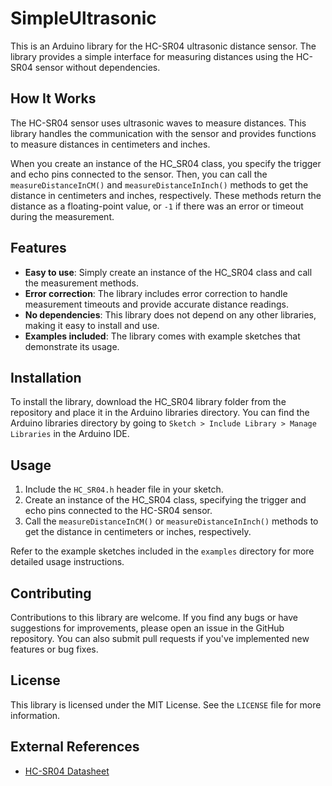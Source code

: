 # SimpleUltrasonic

This is an Arduino library for the HC-SR04 ultrasonic distance sensor. The library provides a simple interface for measuring distances using the HC-SR04 sensor without dependencies.

## How It Works

The HC-SR04 sensor uses ultrasonic waves to measure distances. This library handles the communication with the sensor and provides functions to measure distances in centimeters and inches.

When you create an instance of the HC_SR04 class, you specify the trigger and echo pins connected to the sensor. Then, you can call the `measureDistanceInCM()` and `measureDistanceInInch()` methods to get the distance in centimeters and inches, respectively. These methods return the distance as a floating-point value, or `-1` if there was an error or timeout during the measurement.

## Features

- **Easy to use**: Simply create an instance of the HC_SR04 class and call the measurement methods.
- **Error correction**: The library includes error correction to handle measurement timeouts and provide accurate distance readings.
- **No dependencies**: This library does not depend on any other libraries, making it easy to install and use.
- **Examples included**: The library comes with example sketches that demonstrate its usage.

## Installation

To install the library, download the HC_SR04 library folder from the repository and place it in the Arduino libraries directory. You can find the Arduino libraries directory by going to `Sketch > Include Library > Manage Libraries` in the Arduino IDE.

## Usage

1. Include the `HC_SR04.h` header file in your sketch.
2. Create an instance of the HC_SR04 class, specifying the trigger and echo pins connected to the HC-SR04 sensor.
3. Call the `measureDistanceInCM()` or `measureDistanceInInch()` methods to get the distance in centimeters or inches, respectively.

Refer to the example sketches included in the `examples` directory for more detailed usage instructions.

## Contributing

Contributions to this library are welcome. If you find any bugs or have suggestions for improvements, please open an issue in the GitHub repository. You can also submit pull requests if you've implemented new features or bug fixes.

## License

This library is licensed under the MIT License. See the `LICENSE` file for more information.

## External References

- [HC-SR04 Datasheet](https://cdn.sparkfun.com/datasheets/Sensors/Proximity/HCSR04.pdf)
